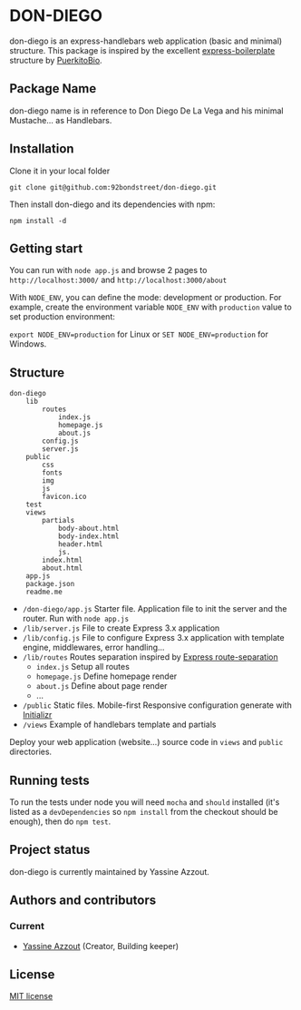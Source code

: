 DON-DIEGO
=========

don-diego is an express-handlebars web application (basic and minimal) structure.
This package is inspired by the excellent <a href="https://github.com/PuerkitoBio/express-boilerplate">express-boilerplate</a> structure by <a href="https://github.com/PuerkitoBio">PuerkitoBio</a>.

Package Name
------------

don-diego name is in reference to Don Diego De La Vega and his minimal Mustache... as Handlebars.

Installation
------------

Clone it in your local folder 

`git clone git@github.com:92bondstreet/don-diego.git` 

Then install don-diego and its dependencies with npm: 

`npm install -d`

Getting start
----

You can run with  `node app.js` and browse 2 pages to `http://localhost:3000/` and `http://localhost:3000/about`

With `NODE_ENV`, you can define the mode: development or production.
For example, create the environment variable `NODE_ENV` with `production` value to set production environment:

`export NODE_ENV=production` for Linux or `SET NODE_ENV=production` for Windows.

Structure
-----  	
	don-diego
		lib
			routes
				index.js
				homepage.js
				about.js
			config.js
			server.js
		public
			css
			fonts
			img
			js
			favicon.ico
		test
		views
			partials
				body-about.html
				body-index.html
				header.html
				js.
			index.html
			about.html
		app.js
		package.json
		readme.me

* `/don-diego/app.js` Starter file. Application file to init the server and the router. Run with `node app.js`
* `/lib/server.js` File to create Express 3.x application
* `/lib/config.js` File to configure Express 3.x application with template engine, middlewares, error handling...
* `/lib/routes` Routes separation inspired by <a href="https://github.com/visionmedia/express/tree/master/examples/route-separation">Express route-separation</a>
	* `index.js`	Setup all routes
	* `homepage.js`	Define homepage render
	* `about.js` 	Define about page render
	*  ...
* `/public` Static files. Mobile-first Responsive configuration generate with <a href="http://www.initializr.com">Initializr</a>
* `/views` Example of handlebars template and partials 

Deploy your web application (website...) source code in `views` and `public` directories.


Running tests
-------------

To run the tests under node you will need `mocha` and `should` installed (it's listed as a
`devDependencies` so `npm install` from the checkout should be enough), then do `npm test`.

Project status
--------------
don-diego is currently maintained by Yassine Azzout.


Authors and contributors
------------------------
### Current
* [Yassine Azzout][] (Creator, Building keeper)

[Yassine Azzout]: http://www.92bondstreet.com


License
-------
[MIT license](http://www.opensource.org/licenses/Mit)
